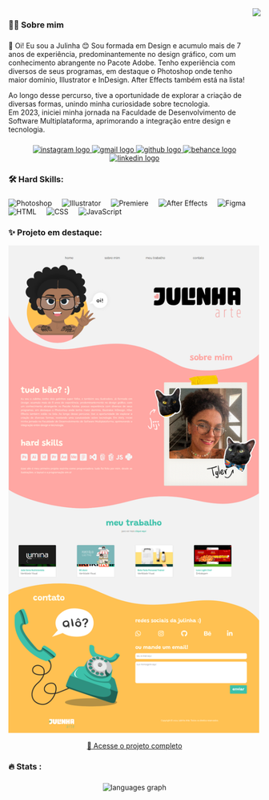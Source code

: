 <img align="right" height="150" src="https://julinhaarte.github.io/img/JULINHA-HOME.png"  />

###

<h3 align="left">👩‍🎨  Sobre mim</h3>

###

<p align="left">👋 Oi! Eu sou a Julinha 😊  
Sou formada em Design e acumulo mais de 7 anos de experiência, predominantemente no design gráfico, com um conhecimento abrangente no Pacote Adobe.  
Tenho experiência com diversos de seus programas, em destaque o Photoshop onde tenho maior domínio, Illustrator e InDesign.  
After Effects também está na lista!  

Ao longo desse percurso, tive a oportunidade de explorar a criação de diversas formas, unindo minha curiosidade sobre tecnologia.  
Em 2023, iniciei minha jornada na Faculdade de Desenvolvimento de Software Multiplataforma, aprimorando a integração entre design e tecnologia.</p>

###

<div align="center">
  <a href="https://instagram.com/julinhaarte" target="_blank">
    <img src="https://img.shields.io/static/v1?message=Instagram&logo=instagram&label=&color=E4405F&logoColor=white&labelColor=&style=for-the-badge" height="30" alt="instagram logo"  />
  </a>
  <a href="mailto:juliasoares.contato@gmail.com" target="_blank">
    <img src="https://img.shields.io/static/v1?message=Email&logo=gmail&label=&color=D14836&logoColor=white&labelColor=&style=for-the-badge" height="30" alt="gmail logo"  />
  </a>
  <a href="https://github.com/julinhaarte" target="_blank">
    <img src="https://img.shields.io/static/v1?message=GitHub&logo=github&label=&color=181717&logoColor=white&labelColor=&style=for-the-badge" height="30" alt="github logo"  />
  </a>
  <a href="https://www.behance.net/julia-soares" target="_blank">
    <img src="https://img.shields.io/static/v1?message=Behance&logo=behance&label=&color=1769FF&logoColor=white&labelColor=&style=for-the-badge" height="30" alt="behance logo"  />
  </a>
  <a href="https://www.linkedin.com/in/julia-soares" target="_blank">
    <img src="https://img.shields.io/static/v1?message=LinkedIn&logo=linkedin&label=&color=0077B5&logoColor=white&labelColor=&style=for-the-badge" height="30" alt="linkedin logo"  />
  </a>
</div>

###

<h3 align="left">🛠 Hard Skills:</h3>

###

<div align="left">
  <img src="https://cdn.jsdelivr.net/gh/devicons/devicon/icons/photoshop/photoshop-plain.svg" height="45" alt="Photoshop" />
  <img width="12" />
  <img src="https://cdn.jsdelivr.net/gh/devicons/devicon/icons/illustrator/illustrator-plain.svg" height="45" alt="Illustrator" />
  <img width="12" />
  <img src="https://cdn.jsdelivr.net/gh/devicons/devicon/icons/premierepro/premierepro-original.svg" height="45" alt="Premiere" />
  <img width="12" />
  <img src="https://cdn.jsdelivr.net/gh/devicons/devicon/icons/aftereffects/aftereffects-original.svg" height="45" alt="After Effects" />
  <img width="12" />
  <img src="https://cdn.jsdelivr.net/gh/devicons/devicon/icons/figma/figma-original.svg" height="45" alt="Figma" />
  <img width="12" />
  <img src="https://cdn.jsdelivr.net/gh/devicons/devicon/icons/html5/html5-original.svg" height="45" alt="HTML" />
  <img width="12" />
  <img src="https://cdn.jsdelivr.net/gh/devicons/devicon/icons/css3/css3-original.svg" height="45" alt="CSS" />
  <img width="12" />
  <img src="https://cdn.jsdelivr.net/gh/devicons/devicon/icons/javascript/javascript-original.svg" height="45" alt="JavaScript" />
</div>

###

<h3 align="left">✨ Projeto em destaque:</h3>

<div align="center">
  <a href="https://julinhaarte.github.io/" target="_blank">
    <img src="preview.png" alt="Preview do site Julinha Arte" width="600" />
  </a>
  <p><a href="https://julinhaarte.github.io/">🔗 Acesse o projeto completo</a></p>
</div>

###

<h3 align="left">🔥 Stats :</h3>

###

<div align="center">
  <img src="https://github-readme-stats.vercel.app/api/top-langs?username=julinhaarte&locale=pt-br&hide_title=false&layout=compact&card_width=320&langs_count=5&theme=nightowl&hide_border=false&order=2" height="150" alt="languages graph"  />
</div>
